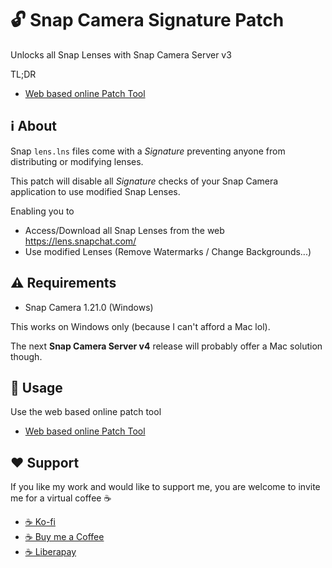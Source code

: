 # 🔓 Snap Camera Signature Patch
Unlocks all Snap Lenses with Snap Camera Server v3

TL;DR
- [Web based online Patch Tool](https://ptrumpis.github.io/snap-camera-signature-patch/)

## ℹ️ About
Snap `lens.lns` files come with a *Signature* preventing anyone from distributing or modifying lenses.

This patch will disable all *Signature* checks of your Snap Camera application to use modified Snap Lenses.

Enabling you to
- Access/Download all Snap Lenses from the web https://lens.snapchat.com/
- Use modified Lenses (Remove Watermarks / Change Backgrounds...)

## ⚠ Requirements
- Snap Camera 1.21.0 (Windows)

This works on Windows only (because I can't afford a Mac lol).

The next **Snap Camera Server v4** release will probably offer a Mac solution though.

## 🚀 Usage
Use the web based online patch tool
- [Web based online Patch Tool](https://ptrumpis.github.io/snap-camera-signature-patch/)

## ❤️ Support
If you like my work and would like to support me, you are welcome to invite me for a virtual coffee ☕

- [☕ Ko-fi](https://ko-fi.com/ptrumpis)
- [☕ Buy me a Coffee](https://www.buymeacoffee.com/ptrumpis)
- [☕ Liberapay](https://liberapay.com/ptrumpis/)
